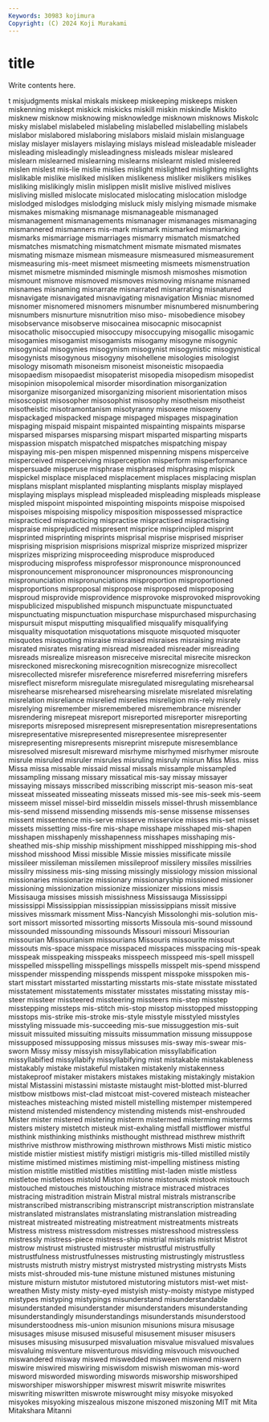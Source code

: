 ```yaml
---
Keywords: 30983 kojimura
Copyright: (C) 2024 Koji Murakami
---
```


# title

Write contents here.



t misjudgments miskal
miskals miskeep miskeeping miskeeps misken miskenning miskept miskick miskicks miskill
miskin miskindle Miskito misknew misknow misknowing misknowledge misknown misknows Miskolc
misky mislabel mislabeled mislabeling mislabelled mislabelling mislabels mislabor mislabored mislaboring
mislabors mislaid mislain mislanguage mislay mislayer mislayers mislaying mislays mislead
misleadable misleader misleading misleadingly misleadingness misleads mislear misleared mislearn mislearned
mislearning mislearns mislearnt misled misleered mislen mislest mis-lie mislie mislies
mislight mislighted mislighting mislights mislikable mislike misliked misliken mislikeness misliker
mislikers mislikes misliking mislikingly mislin mislippen mislit mislive mislived mislives
misliving mislled mislocate mislocated mislocating mislocation mislodge mislodged mislodges mislodging
misluck misly mislying mismade mismake mismakes mismaking mismanage mismanageable mismanaged
mismanagement mismanagements mismanager mismanages mismanaging mismannered mismanners mis-mark mismark mismarked
mismarking mismarks mismarriage mismarriages mismarry mismatch mismatched mismatches mismatching mismatchment
mismate mismated mismates mismating mismaze mismean mismeasure mismeasured mismeasurement mismeasuring
mis-meet mismeet mismeeting mismeets mismenstruation mismet mismetre misminded mismingle mismosh
mismoshes mismotion mismount mismove mismoved mismoves mismoving misname misnamed misnames
misnaming misnarrate misnarrated misnarrating misnatured misnavigate misnavigated misnavigating misnavigation Misniac
misnomed misnomer misnomered misnomers misnumber misnumbered misnumbering misnumbers misnurture misnutrition
miso miso- misobedience misobey misobservance misobserve misocainea misocapnic misocapnist misocatholic
misoccupied misoccupy misoccupying misogallic misogamic misogamies misogamist misogamists misogamy misogyne
misogynic misogynical misogynies misogynism misogynist misogynistic misogynistical misogynists misogynous misogyny
misohellene misologies misologist misology misomath misoneism misoneist misoneistic misopaedia misopaedism
misopaedist misopaterist misopedia misopedism misopedist misopinion misopolemical misorder misordination misorganization
misorganize misorganized misorganizing misorient misorientation misos misoscopist misosopher misosophist misosophy
misotheism misotheist misotheistic misotramontanism misotyranny misoxene misoxeny mispackaged mispacked mispage
mispaged mispages mispagination mispaging mispaid mispaint mispainted mispainting mispaints misparse
misparsed misparses misparsing mispart misparted misparting misparts mispassion mispatch mispatched
mispatches mispatching mispay mispaying mis-pen mispen mispenned mispenning mispens misperceive
misperceived misperceiving misperception misperform misperformance mispersuade misperuse misphrase misphrased misphrasing
mispick mispickel misplace misplaced misplacement misplaces misplacing misplan misplans misplant
misplanted misplanting misplants misplay misplayed misplaying misplays misplead mispleaded mispleading
mispleads misplease mispled mispoint mispointed mispointing mispoints mispoise mispoised mispoises
mispoising mispolicy misposition mispossessed mispractice mispracticed mispracticing mispractise mispractised mispractising
mispraise misprejudiced mispresent misprice misprincipled misprint misprinted misprinting misprints misprisal
misprise misprised mispriser misprising misprision misprisions misprizal misprize misprized misprizer
misprizes misprizing misproceeding misproduce misproduced misproducing misprofess misprofessor mispronounce mispronounced
mispronouncement mispronouncer mispronounces mispronouncing mispronunciation mispronunciations misproportion misproportioned misproportions misproposal
mispropose misproposed misproposing misproud misprovide misprovidence misprovoke misprovoked misprovoking mispublicized
mispublished mispunch mispunctuate mispunctuated mispunctuating mispunctuation mispurchase mispurchased mispurchasing mispursuit
misput misputting misqualified misqualify misqualifying misquality misquotation misquotations misquote misquoted
misquoter misquotes misquoting misraise misraised misraises misraising misrate misrated misrates
misrating misread misreaded misreader misreading misreads misrealize misreason misreceive misrecital
misrecite misreckon misreckoned misreckoning misrecognition misrecognize misrecollect misrecollected misrefer misreference
misreferred misreferring misrefers misreflect misreform misregulate misregulated misregulating misrehearsal misrehearse
misrehearsed misrehearsing misrelate misrelated misrelating misrelation misreliance misrelied misrelies misreligion
mis-rely misrely misrelying misremember misremembered misremembrance misrender misrendering misrepeat misreport
misreported misreporter misreporting misreports misreposed misrepresent misrepresentation misrepresentations misrepresentative misrepresented
misrepresentee misrepresenter misrepresenting misrepresents misreprint misrepute misresemblance misresolved misresult misreward
misrhyme misrhymed misrhymer misroute misrule misruled misruler misrules misruling misruly
misrun Miss Miss. miss Missa missa missable missaid missal missals
missample missampled missampling missang missary missatical mis-say missay missayer missaying
missays misscribed misscribing misscript mis-season mis-seat misseat misseated misseating misseats
missed mis-see mis-seek mis-seem misseem missel missel-bird misseldin missels missel-thrush
missemblance mis-send missend missending missends mis-sense missense missenses missent missentence
mis-serve misserve misservice misses mis-set misset missets missetting miss-fire mis-shape
misshape misshaped mis-shapen misshapen misshapenly misshapenness misshapes misshaping mis-sheathed mis-ship
misship misshipment misshipped misshipping mis-shod misshod misshood Missi missible Missie
missies missificate missile missileer missileman missilemen missileproof missilery missiles missilries
missilry missiness mis-sing missing missingly missiology mission missional missionaries missionarize
missionary missionaryship missioned missioner missioning missionization missionize missionizer missions missis
Missisauga missises missish missishness Mississauga Mississippi mississippi Mississippian mississippian mississippians
missit missive missives missmark missment Miss-Nancyish Missolonghi mis-solution mis-sort missort
missorted missorting missorts Missoula mis-sound missound missounded missounding missounds Missouri
missouri Missourian missourian Missourianism missourians Missouris missourite missout missouts mis-space
misspace misspaced misspaces misspacing mis-speak misspeak misspeaking misspeaks misspeech misspeed
mis-spell misspell misspelled misspelling misspellings misspells misspelt mis-spend misspend misspender
misspending misspends misspent misspoke misspoken mis-start misstart misstarted misstarting misstarts
mis-state misstate misstated misstatement misstatements misstater misstates misstating misstay mis-steer
missteer missteered missteering missteers mis-step misstep misstepping missteps mis-stitch mis-stop
misstop misstopped misstopping misstops mis-strike mis-stroke mis-style misstyle misstyled misstyles
misstyling missuade mis-succeeding mis-sue missuggestion mis-suit missuit missuited missuiting missuits
missummation missung missuppose missupposed missupposing missus missuses mis-sway mis-swear mis-sworn
Missy missy missyish missyllabication missyllabification missyllabified missyllabify missyllabifying mist mistakable
mistakableness mistakably mistake mistakeful mistaken mistakenly mistakenness mistakeproof mistaker mistakers
mistakes mistaking mistakingly mistakion mistal Mistassini mistassini mistaste mistaught mist-blotted
mist-blurred mistbow mistbows mist-clad mistcoat mist-covered misteach misteacher misteaches misteaching
misted mistell mistelling mistemper mistempered mistend mistended mistendency mistending mistends
mist-enshrouded Mister mister mistered mistering misterm mistermed misterming misterms misters
mistery mistetch misteuk mist-exhaling mistfall mistflower mistful misthink misthinking misthinks
misthought misthread misthrew misthrift misthrive misthrow misthrowing misthrown misthrows Misti
mistic mistico mistide mistier mistiest mistify mistigri mistigris mis-tilled mistilled
mistily mistime mistimed mistimes mistiming mist-impelling mistiness misting mistion mistitle
mistitled mistitles mistitling mist-laden mistle mistless mistletoe mistletoes mistold Miston
mistone mistonusk mistook mistouch mistouched mistouches mistouching mistrace mistraced mistraces
mistracing mistradition mistrain Mistral mistral mistrals mistranscribe mistranscribed mistranscribing mistranscript
mistranscription mistranslate mistranslated mistranslates mistranslating mistranslation mistreading mistreat mistreated mistreating
mistreatment mistreatments mistreats Mistress mistress mistressdom mistresses mistresshood mistressless mistressly
mistress-piece mistress-ship mistrial mistrials mistrist Mistrot mistrow mistrust mistrusted mistruster
mistrustful mistrustfully mistrustfulness mistrustfulnesses mistrusting mistrustingly mistrustless mistrusts mistruth mistry
mistryst mistrysted mistrysting mistrysts Mists mists mist-shrouded mis-tune mistune mistuned
mistunes mistuning misture misturn mistutor mistutored mistutoring mistutors mist-wet mist-wreathen
Misty misty misty-eyed mistyish misty-moisty mistype mistyped mistypes mistyping mistypings
misunderstand misunderstandable misunderstanded misunderstander misunderstanders misunderstanding misunderstandingly misunderstandings misunderstands misunderstood
misunderstoodness mis-union misunion misunions misura misusage misusages misuse misused misuseful
misusement misuser misusers misuses misusing misusurped misvaluation misvalue misvalued misvalues
misvaluing misventure misventurous misviding misvouch misvouched miswandered misway miswed miswedded
misween miswend miswern miswire miswired miswiring miswisdom miswish miswoman mis-word
misword misworded miswording miswords misworship misworshiped misworshiper misworshipper miswrest miswrit
miswrite miswrites miswriting miswritten miswrote miswrought misy misyoke misyoked misyokes
misyoking miszealous miszone miszoned miszoning MIT mit Mita Mitakshara Mitanni
